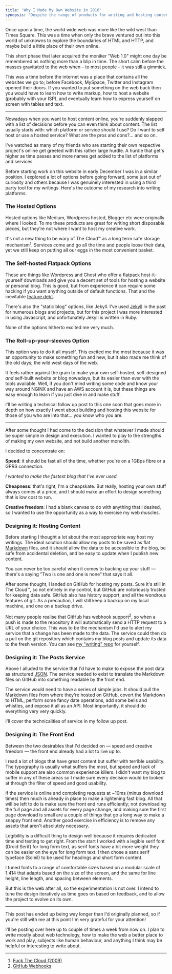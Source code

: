 ```yaml
---
title: 'Why I Made My Own Website in 2016'
synopsis: 'Despite the range of products for writing and hosting content online, I decided to go from scratch.'
---
```

Once upon a time, the world wide web was more like the wild west than Times Square. This was a time when only the brave ventured out into this world of unknowns to explore the boundaries of HTML and HTTP, and maybe build a little place of their own online.

This short phase that later acquired the moniker "Web 1.0" might one day be remembered as nothing more than a blip in time. The short calm before the masses gravitated to the web when – to most people – it was still a gimmick.

This was a time before the internet was a place that contains all the websites we go to; before Facebook, MySpace, Twitter and Instagram opened their doors. If you wanted to put something on the web back then you would have to learn how to write markup, how to host a website (probably with your ISP), and eventually learn how to express yourself on screen with tables and text.

***

Nowadays when you want to host content online, you're suddenly slapped with a list of decisions before you can even think about content. The list usually starts with: which platform or service should I use? Do I want to self host or use a hosted service? What are the pros and cons?… and so on.

I've watched as many of my friends who are starting their own respective project's online get greeted with this rather large hurdle. A hurdle that get's higher as time passes and more names get added to the list of platforms and services.

Before starting work on this website in early December I was in a similar position. I explored a lot of options before going forward, some just out of curiosity and others because I was genuinely interested in using a third party tool for my writings. Here's the outcome of my research into writing platforms:

### The Hosted Options
Hosted options like Medium, Wordpress hosted, Blogger etc were originally where I looked. To me these products are great for writing short disposable pieces, but they're not where I want to host my creative work.

It's not a new thing to be wary of The Cloud™ as a long term safe storage mechanism<sup>1</sup>. Services come and go all the time and people loose their data, yet we still keep on putting all our eggs in the most convenient basket.

### The Self-hosted Flatpack Options

These are things like Wordpress and Ghost who offer a flatpack host-it-yourself downloads and give you a decent set of tools for hosting a website or personal blog. This is good, but from experience it can require some hacking if you want anything outside of default functions. That and the inevitable [feature debt](https://en.wikipedia.org/wiki/Technical_debt).

There's also the "static blog" options, like Jekyll. I've used [Jekyll](https://jekyllrb.com/) in the past for numerous blogs and projects, but for this project I was more interested in using Javascript, and unfortunately Jekyll is written in Ruby.

None of the options hitherto excited me very much.

### The Roll-up-your-sleeves Option

This option was to do it all myself. This excited me the most because it was an opportunity to make something fun and new, but it also made me think of the old days; the wild west days of the web.

It feels rather against the grain to make your own self-hosted, self-designed _and_ self-built website or blog nowadays, but its easier than ever with the tools available. Well, if you don't mind writing some code and know your way around NGINX and have an AWS account it is, but these things are easy enough to learn if you just dive in and make stuff.

I'll be writing a technical follow up post to this one soon that goes more in depth on how exactly I went about building and hosting this website for those of you who are into that… you know who you are.

***

After some thought I had come to the decision that whatever I made should be super simple in design and execution. I wanted to play to the strengths of making my own website, and not build another monolith.

I decided to concentrate on:

**Speed**: it should be fast all of the time, whether you're on a 1GBps fibre or a GPRS connection.

_I wanted to make the fastest blog that I've ever used._

**Cheapness**: that's right, I'm a cheapskate. But really, hosting your own stuff always comes at a price, and I should make an effort to design something that is low cost to run.

**Creative freedom**: I had a blank canvas to do with anything that I desired, so I wanted to use the opportunity as a way to exercise my web muscles.

### Designing it: Hosting Content
Before starting I thought a lot about the most appropriate way host my writings. The ideal solution should allow my posts to be saved as flat [Markdown](https://daringfireball.net/projects/markdown/) files, and it should allow the data to be accessible to the blog, be safe from accidental deletion, and be easy to update when I publish new content.

You can never be too careful when it comes to backing up your stuff — there's a saying "Two is one and one is none" that says it all.

After some thought, I landed on GitHub for hosting my posts. Sure it's still in The Cloud™, so not entirely in my control, but GitHub are notoriously trusted for keeping data safe. GitHub also has history support, and all the wondrous features of git. As a precaution, I will still keep a backup on my local machine, and one on a backup drive.

Not many people realise that GitHub has webhook support<sup>2</sup>, so when a push is made to the repository it will automatically send a HTTP request to a URL of your choice. This was to be the mechanism I'd use to alert my service that a change has been made to the data. The service could then do a pull on the git repository which contains my blog posts and update its data to the fresh version. You can see [my "writing" repo](https://github.com/jasonhowmans/writing) for yourself.

### Designing it: The Posts Service
Above I alluded to the service that I'd have to make to expose the post data as structured [JSON](http://www.json.org). The service needed to exist to translate the Markdown files on GitHub into something readable by the front end.

The service would need to have a series of simple jobs. It should pull the Markdown files from where they're hosted on GitHub, covert the Markdown to HTML, perform some fancy date operations, add some bells and whistles, and expose it all as an API. Most importantly, it should do everything very very quickly.

I'll cover the technicalities of service in my follow up post.

### Designing it: The Front End
Between the two desirables that I'd decided on — speed and creative freedom — the front end already had a lot to live up to.

I read a lot of blogs that have great content but suffer with terrible usability. The typography is usually what suffers the most, but speed and lack of mobile support are also common experience killers. I didn't want my blog to suffer in any of these areas so I made sure every decision would be looked at through the filter of speed and good usability.

If the service is online and completing requests at ~10ms (minus download times) then much is already in place to make a lightening fast blog. All that will be left to do is make sure the front end runs efficiently; not downloading the full page and all assets for every page change, and making sure the first page download is small are a couple of things that go a long way to make a snappy front end. Another good exercise in efficiency is to remove any assets that aren't absolutely necessary.

Legibility is a difficult thing to design well because it requires dedicated time and testing to get right. From the start I worked with a legible serif font (Droid Serif) for long form text, as serif fonts have a bit more weight they can be easier on the eye for long form text. I then chose a sans serif typeface (Soleil) to be used for headings and short form content.

I tuned fonts to a range of comfortable sizes based on a modular scale of 1.414 that adapts based on the size of the screen, and the same for line height, line length, and spacing between elements.

But this is the web after all, so the experimentation is not over. I intend to tune the design iteratively as time goes on based on feedback, and to allow the project to evolve on its own.

***

This post has ended up being way longer than I'd originally planned, so if you're still with me at this point I'm very grateful for your attention!

I'll be posting over here up to couple of times a week from now on. I plan to write mostly about web technology, how to make the web a better place to work and play, subjects like human behaviour, and anything I think may be helpful or interesting to write about.

***

1. [Fuck The Cloud (2009)](http://ascii.textfiles.com/archives/1717)
2. [GitHub Webhooks](https://developer.github.com/webhooks/)
